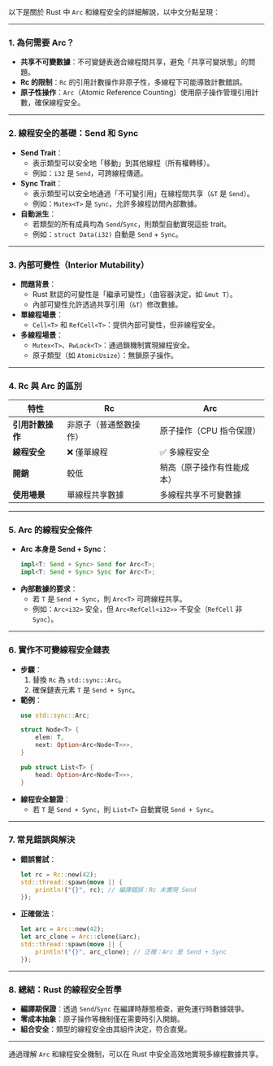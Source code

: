 以下是關於 Rust 中 `Arc` 和線程安全的詳細解說，以中文分點呈現：

---

### 1. **為何需要 Arc？**
   - **共享不可變數據**：不可變鏈表適合線程間共享，避免「共享可變狀態」的問題。
   - **Rc 的限制**：`Rc` 的引用計數操作非原子性，多線程下可能導致計數錯誤。
   - **原子性操作**：`Arc`（Atomic Reference Counting）使用原子操作管理引用計數，確保線程安全。

---

### 2. **線程安全的基礎：Send 和 Sync**
   - **Send Trait**：
     - 表示類型可以安全地「移動」到其他線程（所有權轉移）。
     - 例如：`i32` 是 `Send`，可跨線程傳遞。
   - **Sync Trait**：
     - 表示類型可以安全地通過「不可變引用」在線程間共享（`&T` 是 `Send`）。
     - 例如：`Mutex<T>` 是 `Sync`，允許多線程訪問內部數據。
   - **自動派生**：
     - 若類型的所有成員均為 `Send`/`Sync`，則類型自動實現這些 trait。
     - 例如：`struct Data(i32)` 自動是 `Send` + `Sync`。

---

### 3. **內部可變性（Interior Mutability）**
   - **問題背景**：
     - Rust 默認的可變性是「繼承可變性」（由容器決定，如 `&mut T`）。
     - 內部可變性允許透過共享引用（`&T`）修改數據。
   - **單線程場景**：
     - `Cell<T>` 和 `RefCell<T>`：提供內部可變性，但非線程安全。
   - **多線程場景**：
     - `Mutex<T>`、`RwLock<T>`：通過鎖機制實現線程安全。
     - 原子類型（如 `AtomicUsize`）：無鎖原子操作。

---

### 4. **Rc 與 Arc 的區別**
   | 特性               | Rc                          | Arc                         |
   |--------------------|-----------------------------|-----------------------------|
   | **引用計數操作**   | 非原子（普通整數操作）       | 原子操作（CPU 指令保證）     |
   | **線程安全**       | ❌ 僅單線程                  | ✅ 多線程安全                |
   | **開銷**           | 較低                         | 稍高（原子操作有性能成本）   |
   | **使用場景**       | 單線程共享數據               | 多線程共享不可變數據         |

---

### 5. **Arc 的線程安全條件**
   - **Arc 本身是 Send + Sync**：
     ```rust
     impl<T: Send + Sync> Send for Arc<T>;
     impl<T: Send + Sync> Sync for Arc<T>;
     ```
   - **內部數據的要求**：
     - 若 `T` 是 `Send + Sync`，則 `Arc<T>` 可跨線程共享。
     - 例如：`Arc<i32>` 安全，但 `Arc<RefCell<i32>>` 不安全（`RefCell` 非 `Sync`）。

---

### 6. **實作不可變線程安全鏈表**
   - **步驟**：
     1. 替換 `Rc` 為 `std::sync::Arc`。
     2. 確保鏈表元素 `T` 是 `Send + Sync`。
   - **範例**：
     ```rust
     use std::sync::Arc;

     struct Node<T> {
         elem: T,
         next: Option<Arc<Node<T>>>,
     }

     pub struct List<T> {
         head: Option<Arc<Node<T>>>,
     }
     ```
   - **線程安全驗證**：
     - 若 `T` 是 `Send + Sync`，則 `List<T>` 自動實現 `Send + Sync`。

---

### 7. **常見錯誤與解決**
   - **錯誤嘗試**：
     ```rust
     let rc = Rc::new(42);
     std::thread::spawn(move || {
         println!("{}", rc); // 編譯錯誤：Rc 未實現 Send
     });
     ```
   - **正確做法**：
     ```rust
     let arc = Arc::new(42);
     let arc_clone = Arc::clone(&arc);
     std::thread::spawn(move || {
         println!("{}", arc_clone); // 正確：Arc 是 Send + Sync
     });
     ```

---

### 8. **總結：Rust 的線程安全哲學**
   - **編譯期保證**：透過 `Send`/`Sync` 在編譯時靜態檢查，避免運行時數據競爭。
   - **零成本抽象**：原子操作等機制僅在需要時引入開銷。
   - **組合安全**：類型的線程安全由其組件決定，符合直覺。

---

通過理解 `Arc` 和線程安全機制，可以在 Rust 中安全高效地實現多線程數據共享。
